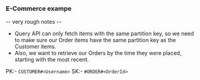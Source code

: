 ### E-Commerce exampe

-- very rough notes --

- Query API can only fetch items with the same partition key, so we need to make sure our Order items have the same partition key as the Customer items.
- Also, we want to retrieve our Orders by the time they were placed, starting with the most recent.

PK:- `CUSTOMER#<Username>`
SK:- `#ORDER#<OrderId>`